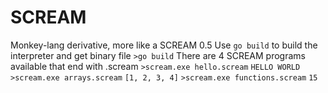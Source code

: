 # SCREAM

Monkey-lang derivative, more like a SCREAM 0.5
Use `go build` to build the interpreter and get binary file
`>go build`
There are 4 SCREAM programs available that end with .scream
`>scream.exe hello.scream`
`HELLO WORLD`
`>scream.exe arrays.scream`
`[1, 2, 3, 4]`
`>scream.exe functions.scream`
`15`
